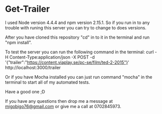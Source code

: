 # Get-Trailer

I used Node version 4.4.4 and npm version 2.15.1. So if you run in to any trouble with runing this server you can try to change to does versions.

After you have cloned this repository "cd" in to it in the terminal and run "npm install".

To test the server you can run the following command in the terminal:
curl -H Content-Type:application/json -X POST -d '{"trailer":"https://content.viaplay.se/pc-se/film/ted-2-2015"}' http://localhost:3000/trailer

Or if you have Mocha installed you can just run command "mocha" in the terminal to start all of my automated tests.

Have a good one ;D

If you have any questions then drop me a message at migobigo76@gmail.com or give me a call at 0702845973.
